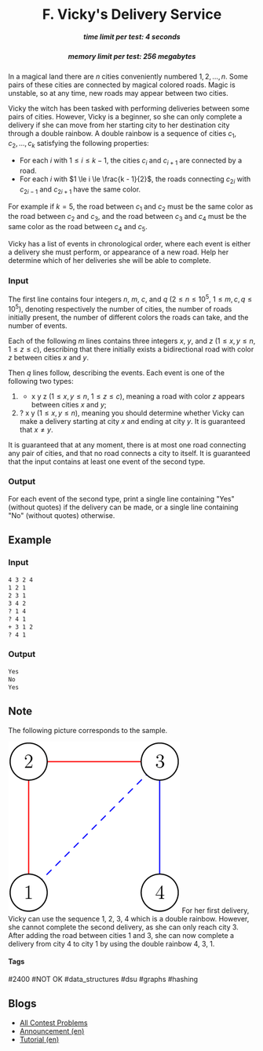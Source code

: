 <h1 style='text-align: center;'> F. Vicky's Delivery Service</h1>

<h5 style='text-align: center;'>time limit per test: 4 seconds</h5>
<h5 style='text-align: center;'>memory limit per test: 256 megabytes</h5>

In a magical land there are $n$ cities conveniently numbered $1, 2, \dots, n$. Some pairs of these cities are connected by magical colored roads. Magic is unstable, so at any time, new roads may appear between two cities.

Vicky the witch has been tasked with performing deliveries between some pairs of cities. However, Vicky is a beginner, so she can only complete a delivery if she can move from her starting city to her destination city through a double rainbow. A double rainbow is a sequence of cities $c_1, c_2, \dots, c_k$ satisfying the following properties:

* For each $i$ with $1 \le i \le k - 1$, the cities $c_i$ and $c_{i + 1}$ are connected by a road.
* For each $i$ with $1 \le i \le \frac{k - 1}{2}$, the roads connecting $c_{2i}$ with $c_{2i - 1}$ and $c_{2i + 1}$ have the same color.

For example if $k = 5$, the road between $c_1$ and $c_2$ must be the same color as the road between $c_2$ and $c_3$, and the road between $c_3$ and $c_4$ must be the same color as the road between $c_4$ and $c_5$.

Vicky has a list of events in chronological order, where each event is either a delivery she must perform, or appearance of a new road. Help her determine which of her deliveries she will be able to complete.

### Input

The first line contains four integers $n$, $m$, $c$, and $q$ ($2 \le n \le 10^5$, $1 \le m, c, q \le 10^5$), denoting respectively the number of cities, the number of roads initially present, the number of different colors the roads can take, and the number of events.

Each of the following $m$ lines contains three integers $x$, $y$, and $z$ ($1 \le x, y \le n$, $1 \le z \le c$), describing that there initially exists a bidirectional road with color $z$ between cities $x$ and $y$.

Then $q$ lines follow, describing the events. Each event is one of the following two types: 

1. + x y z ($1 \le x, y \le n$, $1 \le z \le c$), meaning a road with color $z$ appears between cities $x$ and $y$;
2. ? x y ($1 \le x, y \le n$), meaning you should determine whether Vicky can make a delivery starting at city $x$ and ending at city $y$. It is guaranteed that $x \neq y$.

It is guaranteed that at any moment, there is at most one road connecting any pair of cities, and that no road connects a city to itself. It is guaranteed that the input contains at least one event of the second type.

### Output

For each event of the second type, print a single line containing "Yes" (without quotes) if the delivery can be made, or a single line containing "No" (without quotes) otherwise.

## Example

### Input


```text
4 3 2 4
1 2 1
2 3 1
3 4 2
? 1 4
? 4 1
+ 3 1 2
? 4 1
```
### Output


```text
Yes
No
Yes
```
## Note

The following picture corresponds to the sample.

 ![](images/0b7802f83c1f81f78793f89b14fe71d69f0c83ee.png) For her first delivery, Vicky can use the sequence 1, 2, 3, 4 which is a double rainbow. However, she cannot complete the second delivery, as she can only reach city $3$. After adding the road between cities $1$ and $3$, she can now complete a delivery from city $4$ to city $1$ by using the double rainbow 4, 3, 1.



#### Tags 

#2400 #NOT OK #data_structures #dsu #graphs #hashing 

## Blogs
- [All Contest Problems](../Codeforces_Round_561_(Div._2).md)
- [Announcement (en)](../blogs/Announcement_(en).md)
- [Tutorial (en)](../blogs/Tutorial_(en).md)
